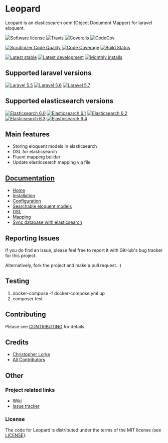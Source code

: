 # Leopard
Leopard is an elasticsearch odm (Object Document Mapper) for laravel eloquent.

[![Software license][ico-license]](LICENSE)
[![Travis][ico-travis]][link-travis]
[![Coveralls](https://coveralls.io/repos/github/triadev/Leopard/badge.svg?branch=master)](https://coveralls.io/github/triadev/Leopard?branch=master)
[![CodeCov](https://codecov.io/gh/triadev/Leopard/branch/master/graph/badge.svg)](https://codecov.io/gh/triadev/Leopard)

[![Scrutinizer Code Quality](https://scrutinizer-ci.com/g/triadev/Leopard/badges/quality-score.png?b=master)](https://scrutinizer-ci.com/g/triadev/Leopard/?branch=master)
[![Code Coverage](https://scrutinizer-ci.com/g/triadev/Leopard/badges/coverage.png?b=master)](https://scrutinizer-ci.com/g/triadev/Leopard/?branch=master)
[![Build Status](https://scrutinizer-ci.com/g/triadev/Leopard/badges/build.png?b=master)](https://scrutinizer-ci.com/g/triadev/Leopard/build-status/master)

[![Latest stable][ico-version-stable]][link-packagist]
[![Latest development][ico-version-dev]][link-packagist]
[![Monthly installs][ico-downloads-monthly]][link-downloads]

## Supported laravel versions
[![Laravel 5.5][icon-l55]][link-laravel]
[![Laravel 5.6][icon-l56]][link-laravel]
[![Laravel 5.7][icon-l57]][link-laravel]

## Supported elasticsearch versions
[![Elasticsearch 6.0][icon-e60]][link-elasticsearch]
[![Elasticsearch 6.1][icon-e61]][link-elasticsearch]
[![Elasticsearch 6.2][icon-e62]][link-elasticsearch]
[![Elasticsearch 6.3][icon-e63]][link-elasticsearch]
[![Elasticsearch 6.4][icon-e64]][link-elasticsearch]

## Main features
- Storing eloquent models in elasticsearch
- DSL for elasticsearch
- Fluent mapping builder
- Update elasticsearch mapping via file

## [Documentation](https://github.com/triadev/Leopard/wiki)
* [Home](https://github.com/triadev/Leopard/wiki/Home/_edit)
* [Installation](https://github.com/triadev/Leopard/wiki/Installation)
* [Configuration](https://github.com/triadev/Leopard/wiki/Configuration)
* [Searchable eloquent models](https://github.com/triadev/Leopard/wiki/Searchable-eloquent-models)
* [DSL](https://github.com/triadev/Leopard/wiki/DSL)
* [Mapping](https://github.com/triadev/Leopard/wiki/Mapping)
* [Sync database with elasticsearch](https://github.com/triadev/Leopard/wiki/Sync-database-with-elasticsearch)

## Reporting Issues
If you do find an issue, please feel free to report it with GitHub's bug tracker for this project.

Alternatively, fork the project and make a pull request. :)

## Testing
1. docker-compose -f docker-compose.yml up
2. composer test

## Contributing
Please see [CONTRIBUTING](CONTRIBUTING.md) for details.

## Credits
- [Christopher Lorke][link-author]
- [All Contributors][link-contributors]

## Other

### Project related links
- [Wiki](https://github.com/triadev/Leopard/wiki)
- [Issue tracker](https://github.com/triadev/Leopard/issues)

### License
The code for Leopard is distributed under the terms of the MIT license (see [LICENSE](LICENSE)).

[ico-license]: https://img.shields.io/github/license/triadev/Leopard.svg?style=flat-square
[ico-version-stable]: https://img.shields.io/packagist/v/triadev/leopard.svg?style=flat-square
[ico-version-dev]: https://img.shields.io/packagist/vpre/triadev/leopard.svg?style=flat-square
[ico-downloads-monthly]: https://img.shields.io/packagist/dm/triadev/leopard.svg?style=flat-square
[ico-travis]: https://travis-ci.org/triadev/Leopard.svg?branch=master

[link-packagist]: https://packagist.org/packages/triadev/leopard
[link-downloads]: https://packagist.org/packages/triadev/leopard/stats
[link-travis]: https://travis-ci.org/triadev/Leopard

[icon-l55]: https://img.shields.io/badge/Laravel-5.5-brightgreen.svg?style=flat-square
[icon-l56]: https://img.shields.io/badge/Laravel-5.6-brightgreen.svg?style=flat-square
[icon-l57]: https://img.shields.io/badge/Laravel-5.7-brightgreen.svg?style=flat-square

[icon-e60]: https://img.shields.io/badge/Elasticsearch-6.0-brightgreen.svg?style=flat-square
[icon-e61]: https://img.shields.io/badge/Elasticsearch-6.1-brightgreen.svg?style=flat-square
[icon-e62]: https://img.shields.io/badge/Elasticsearch-6.2-brightgreen.svg?style=flat-square
[icon-e63]: https://img.shields.io/badge/Elasticsearch-6.3-brightgreen.svg?style=flat-square
[icon-e64]: https://img.shields.io/badge/Elasticsearch-6.4-brightgreen.svg?style=flat-square

[link-laravel]: https://laravel.com
[link-elasticsearch]: https://www.elastic.co/
[link-author]: https://github.com/triadev
[link-contributors]: ../../contributors
